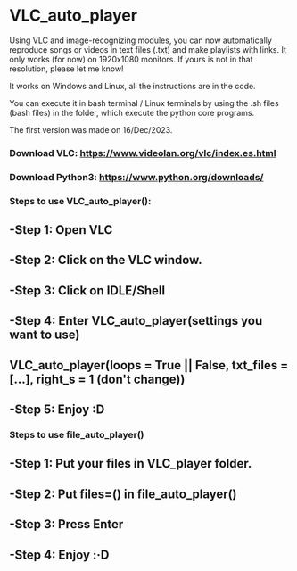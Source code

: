 # VLC_auto_player
Using VLC and image-recognizing modules, you can now automatically reproduce songs or videos in text files (.txt) and make playlists with links.
It only works (for now) on 1920x1080 monitors. If yours is not in that resolution, please let me know!

It works on Windows and Linux, all the instructions are in the code.

You can execute it in bash terminal / Linux terminals by using the .sh files (bash files) in the folder, which execute the python core programs.

The first version was made on 16/Dec/2023.

###
### Download VLC: https://www.videolan.org/vlc/index.es.html
###

###
### Download Python3: https://www.python.org/downloads/
###

###  Steps to use VLC_auto_player():
##    -Step 1: Open VLC
##    -Step 2: Click on the VLC window.
##    -Step 3: Click on IDLE/Shell
##    -Step 4: Enter VLC_auto_player(settings you want to use)
##              VLC_auto_player(loops = True || False, txt_files = [...], right_s = 1 (don't change))
##    -Step 5: Enjoy :D

### Steps to use file_auto_player()
##    -Step 1: Put your files in VLC_player folder.
##    -Step 2: Put files=(<files>) in file_auto_player()
##    -Step 3: Press Enter
##    -Step 4: Enjoy :·D
